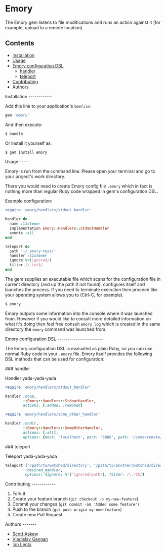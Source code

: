 Emory
=====

The Emory gem listens to file modifications and runs an action against it (for example, upload to a remote location).

Contents
--------

* [Installation](#installation)
* [Usage](#usage)
* [Emory configuration DSL](#emory-dsl)
  * [handler](#emory-dsl-handler)
  * [teleport](#emory-dsl-teleport)
* [Contributing](#contributing)
* [Authors](#authors)

<a name="installation" />
Installation
------------

Add this line to your application's `Gemfile`:

```ruby
gem 'emory'
```

And then execute:

```bash
$ bundle
```

Or install it yourself as:

```bash
$ gem install emory
```

<a name="usage" />
Usage
-----

Emory is run from the command line. Please open your terminal and go to your project's work directory.

There you would need to create Emory config file `.emory` which in fact is nothing more than regular
Ruby code wrapped in gem's configuration DSL.

Example configuration:

```ruby
require 'emory/handlers/stdout_handler'

handler do
  name :listener
  implementation Emory::Handlers::StdoutHandler
  events :all
end

teleport do
  path '~/_emory-test/'
  handler :listener
  ignore %r{ignored/}
  filter /\.txt$/
end
```

The gem supplies an executable file which scans for the configuration file in current directory
(and up the path if not found), configures itself and launches the process. If you need to terminate
execution then proceed like your operating system allows you to (Ctrl-C, for example).

```bash
$ emory
```

Emory outputs some information into the console where it was launched from. However if you would
like to consult more detailed information on what it's doing then feel free consult `emory.log`
which is created in the same directory the `emory` command was launched from.

<a name="emory-dsl" />
Emory configuration DSL
-----------------------

The Emory configuration DSL is evaluated as plain Ruby, so you can use normal Ruby code in your
`.emory` file. Emory itself provides the following DSL methods that can be used for configuration:

<a name="emory-dsl-handler" />
### handler

Handler yada-yada-yada

```ruby
require 'emory/handlers/stdout_handler'

handler :noop,
        ::Emory::Handlers::StdoutHandler,
        actions: [:added, :removed]
```

```ruby
require 'emory/handlers/some_other_handler'

handler :hndlr,
        ::Emory::Handlers::SomeOtherHandler,
        actions: [:all],
        options: {host: 'localhost', port: '8080', path: '/some/remote/root/path'}
```

<a name="emory-dsl-teleport" />
### teleport

Teleport yada-yada-yada

```ruby
teleport ['/path/to/watched/directory', '/path/to/another/watched/directory'],
         :desired_handler,
         options: {ignore: %r{^ignored/path/}, filter: /\.rb$/}
```

<a name="contributing" />
Contributing
------------

1. Fork it
2. Create your feature branch (`git checkout -b my-new-feature`)
3. Commit your changes (`git commit -am 'Added some feature'`)
4. Push to the branch (`git push origin my-new-feature`)
5. Create new Pull Request

<a name="authors" />
Authors
-------

* [Scott Askew](https://github.com/scottfromsf)
* [Vladislav Gangan](https://github.com/vgangan)
* [Ion Lenta](https://github.com/noi)
